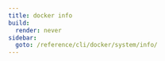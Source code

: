 ```yaml
---
title: docker info
build:
  render: never
sidebar:
  goto: /reference/cli/docker/system/info/
---
```

